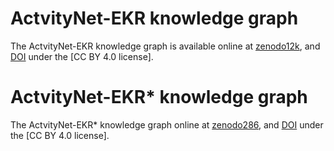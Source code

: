 # ActvityNet-EKR knowledge graph

The ActvityNet-EKR knowledge graph is available online at [zenodo12k](https://zenodo.org/record/8107293), and [DOI](10.5281/zenodo.8107293) under the [CC BY 4.0 license].

# ActvityNet-EKR* knowledge graph

The ActvityNet-EKR* knowledge graph online at [zenodo286](https://zenodo.org/record/8183572), and [DOI](10.5281/zenodo.8107293) under the [CC BY 4.0 license].
